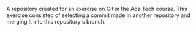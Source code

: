 A repository created for an exercise on Git in the Ada Tech course. This exercise consisted of selecting a commit made in another repository and merging it into this repository's branch.
